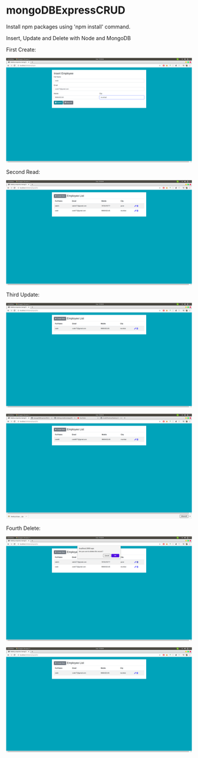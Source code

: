 # mongoDBExpressCRUD

Install npm packages using 'npm install' command.

Insert, Update and Delete with Node and MongoDB

First Create:

![](screenshot/s1.png)

Second Read:

![](screenshot/s2.png)

Third Update:

![](screenshot/s4.png)


![](screenshot/s6.png)

Fourth Delete:

![](screenshot/s3.png)


![](screenshot/s4.png)

